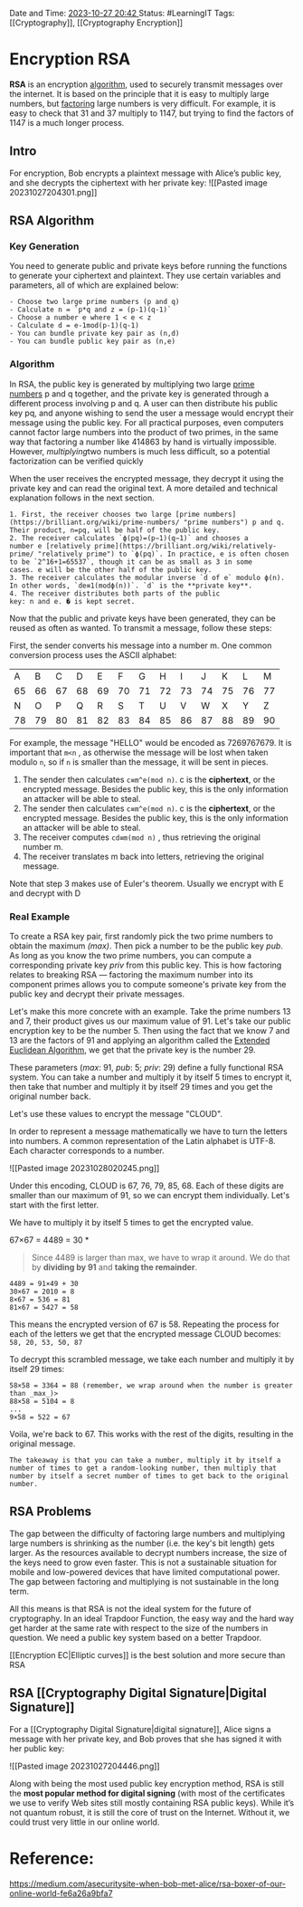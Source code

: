 Date and Time: <u> 2023-10-27 20:42 </u>
Status: #LearningIT
Tags: [[Cryptography]], [[Cryptography Encryption]]

# Encryption RSA

**RSA** is an encryption [algorithm](https://brilliant.org/wiki/algorithm/ "algorithm"), used to securely transmit messages over the internet. It is based on the principle that it is easy to multiply large numbers, but [factoring](https://brilliant.org/wiki/factors/ "factoring") large numbers is very difficult. For example, it is easy to check that 31 and 37 multiply to 1147, but trying to find the factors of 1147 is a much longer process.
## Intro
For encryption, Bob encrypts a plaintext message with Alice’s public key, and she decrypts the ciphertext with her private key:
![[Pasted image 20231027204301.png]]

## RSA Algorithm
### Key Generation

You need to generate public and private keys before running the functions to generate your ciphertext and plaintext. They use certain variables and parameters, all of which are explained below:

``` ad-important
- Choose two large prime numbers (p and q)
- Calculate n = `p*q and z = (p-1)(q-1)`
- Choose a number e where 1 < e < z
- Calculate d = e-1mod(p-1)(q-1)
- You can bundle private key pair as (n,d)
- You can bundle public key pair as (n,e)
```

### Algorithm
In RSA, the public key is generated by multiplying two large [prime numbers](https://brilliant.org/wiki/prime-numbers/ "prime numbers") p and q together, and the private key is generated through a different process involving p and q. A user can then distribute his public key pq, and anyone wishing to send the user a message would encrypt their message using the public key. For all practical purposes, even computers cannot factor large numbers into the product of two primes, in the same way that factoring a number like 414863 by hand is virtually impossible. However, ​_multiplying_​ two numbers is much less difficult, so a potential factorization can be verified quickly


When the user receives the encrypted message, they decrypt it using the private key and can read the original text. A more detailed and technical explanation follows in the next section.

``` ad-important
1. First, the receiver chooses two large [prime numbers](https://brilliant.org/wiki/prime-numbers/ "prime numbers") p and q. Their product, n=pq, will be half of the public key.
2. The receiver calculates `ϕ(pq)=(p−1)(q−1)` and chooses a number e [relatively prime](https://brilliant.org/wiki/relatively-prime/ "relatively prime") to `ϕ(pq)`. In practice, e is often chosen to be `2^16+1=65537`, though it can be as small as 3 in some cases. e will be the other half of the public key.
3. The receiver calculates the modular inverse `d of e` modulo ϕ(n). In other words, `de≡1(modϕ(n))`. `d` is the **private key**.
4. The receiver distributes both parts of the public key: n and e. � is kept secret.
```

Now that the public and private keys have been generated, they can be reused as often as wanted. To transmit a message, follow these steps:

First, the sender converts his message into a number m. One common conversion process uses the ASCII alphabet:

|   |   |   |   |   |   |   |   |   |   |   |   |   |
|---|---|---|---|---|---|---|---|---|---|---|---|---|
|A|B|C|D|E|F|G|H|I|J|K|L|M|
|65|66|67|68|69|70|71|72|73|74|75|76|77|
|N|O|P|Q|R|S|T|U|V|W|X|Y|Z|
|78|79|80|81|82|83|84|85|86|87|88|89|90|

For example, the message "HELLO" would be encoded as 7269767679. It is important that `m<n` , as otherwise the message will be lost when taken modulo `n`, so if `n` is smaller than the message, it will be sent in pieces.

1. The sender then calculates `c≡m^e(mod n)`. c is the **ciphertext**, or the encrypted message. Besides the public key, this is the only information an attacker will be able to steal.
2. The sender then calculates `c≡m^e(mod n)`. c is the **ciphertext**, or the encrypted message. Besides the public key, this is the only information an attacker will be able to steal.
3. The receiver computes `cd≡m(mod n)` , thus retrieving the original number m.
4. The receiver translates m back into letters, retrieving the original message.

Note that step 3 makes use of Euler's theorem.
Usually we encrypt with E and decrypt with D
### Real Example

To create a RSA key pair, first randomly pick the two prime numbers to obtain the maximum _(max)_. Then pick a number to be the public key _pub_. As long as you know the two prime numbers, you can compute a corresponding private key _priv_ from this public key. This is how factoring relates to breaking RSA — factoring the maximum number into its component primes allows you to compute someone's private key from the public key and decrypt their private messages.

Let's make this more concrete with an example. Take the prime numbers 13 and 7, their product gives us our maximum value of 91. Let's take our public encryption key to be the number 5. Then using the fact that we know 7 and 13 are the factors of 91 and applying an algorithm called the [Extended Euclidean Algorithm](https://en.wikipedia.org/wiki/Extended_Euclidean_algorithm), we get that the private key is the number 29.

These parameters (_max_: 91, _pub_: 5; _priv_: 29) define a fully functional RSA system. You can take a number and multiply it by itself 5 times to encrypt it, then take that number and multiply it by itself 29 times and you get the original number back.

Let's use these values to encrypt the message "CLOUD".

In order to represent a message mathematically we have to turn the letters into numbers. A common representation of the Latin alphabet is UTF-8. Each character corresponds to a number.

![[Pasted image 20231028020245.png]]

Under this encoding, CLOUD is 67, 76, 79, 85, 68. Each of these digits are smaller than our maximum of 91, so we can encrypt them individually. Let's start with the first letter.

We have to multiply it by itself 5 times to get the encrypted value.

67×67 = 4489 = 30 *

>Since 4489 is larger than max, we have to wrap it around. We do that by **dividing by 91** and **taking the remainder**.

``` 
4489 = 91×49 + 30
30×67 = 2010 = 8
8×67 = 536 = 81
81×67 = 5427 = 58
```

This means the encrypted version of 67 is 58.
Repeating the process for each of the letters we get that the encrypted message CLOUD becomes:
`58, 20, 53, 50, 87`

To decrypt this scrambled message, we take each number and multiply it by itself 29 times:

```
58×58 = 3364 = 88 (remember, we wrap around when the number is greater than _max_)>
88×58 = 5104 = 8
...
9×58 = 522 = 67
```

Voila, we're back to 67. This works with the rest of the digits, resulting in the original message.

``` ad-important
The takeaway is that you can take a number, multiply it by itself a number of times to get a random-looking number, then multiply that number by itself a secret number of times to get back to the original number.
```

## RSA Problems
The gap between the difficulty of factoring large numbers and multiplying large numbers is shrinking as the number (i.e. the key's bit length) gets larger. As the resources available to decrypt numbers increase, the size of the keys need to grow even faster. This is not a sustainable situation for mobile and low-powered devices that have limited computational power. The gap between factoring and multiplying is not sustainable in the long term.

All this means is that RSA is not the ideal system for the future of cryptography. In an ideal Trapdoor Function, the easy way and the hard way get harder at the same rate with respect to the size of the numbers in question. We need a public key system based on a better Trapdoor.

[[Encryption EC|Elliptic curves]] is the best solution and more secure than RSA
## RSA [[Cryptography Digital Signature|Digital Signature]]

For a [[Cryptography Digital Signature|digital signature]], Alice signs a message with her private key, and Bob proves that she has signed it with her public key:

![[Pasted image 20231027204446.png]]

Along with being the most used public key encryption method, RSA is still the **most popular method for digital signing** (with most of the certificates we use to verify Web sites still mostly containing RSA public keys). While it’s not quantum robust, it is still the core of trust on the Internet. Without it, we could trust very little in our online world.
# Reference:
https://medium.com/asecuritysite-when-bob-met-alice/rsa-boxer-of-our-online-world-fe6a26a9bfa7


 